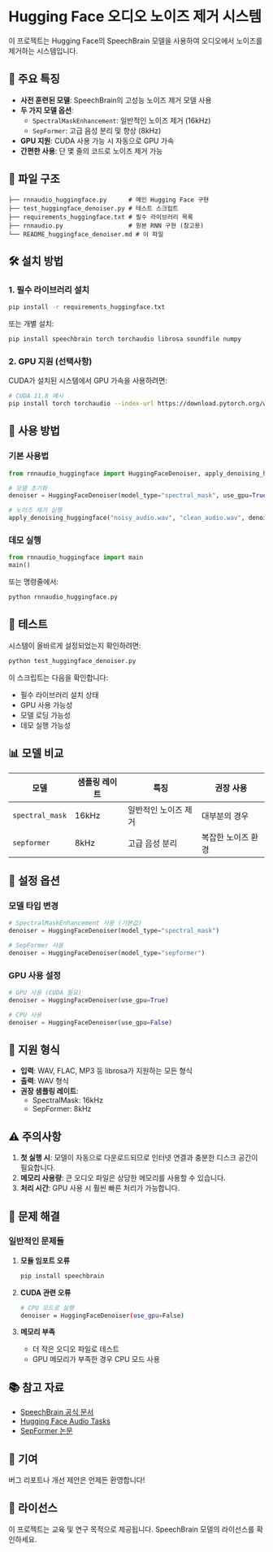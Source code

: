 # Hugging Face 오디오 노이즈 제거 시스템

이 프로젝트는 Hugging Face의 SpeechBrain 모델을 사용하여 오디오에서 노이즈를 제거하는 시스템입니다.

## 🚀 주요 특징

- **사전 훈련된 모델**: SpeechBrain의 고성능 노이즈 제거 모델 사용
- **두 가지 모델 옵션**: 
  - `SpectralMaskEnhancement`: 일반적인 노이즈 제거 (16kHz)
  - `SepFormer`: 고급 음성 분리 및 향상 (8kHz)
- **GPU 지원**: CUDA 사용 가능 시 자동으로 GPU 가속
- **간편한 사용**: 단 몇 줄의 코드로 노이즈 제거 가능

## 📁 파일 구조

```
├── rnnaudio_huggingface.py      # 메인 Hugging Face 구현
├── test_huggingface_denoiser.py # 테스트 스크립트
├── requirements_huggingface.txt # 필수 라이브러리 목록
├── rnnaudio.py                  # 원본 RNN 구현 (참고용)
└── README_huggingface_denoiser.md # 이 파일
```

## 🛠️ 설치 방법

### 1. 필수 라이브러리 설치

```bash
pip install -r requirements_huggingface.txt
```

또는 개별 설치:

```bash
pip install speechbrain torch torchaudio librosa soundfile numpy
```

### 2. GPU 지원 (선택사항)

CUDA가 설치된 시스템에서 GPU 가속을 사용하려면:

```bash
# CUDA 11.8 예시
pip install torch torchaudio --index-url https://download.pytorch.org/whl/cu118
```

## 🎯 사용 방법

### 기본 사용법

```python
from rnnaudio_huggingface import HuggingFaceDenoiser, apply_denoising_huggingface

# 모델 초기화
denoiser = HuggingFaceDenoiser(model_type="spectral_mask", use_gpu=True)

# 노이즈 제거 실행
apply_denoising_huggingface("noisy_audio.wav", "clean_audio.wav", denoiser)
```

### 데모 실행

```python
from rnnaudio_huggingface import main
main()
```

또는 명령줄에서:

```bash
python rnnaudio_huggingface.py
```

## 🧪 테스트

시스템이 올바르게 설정되었는지 확인하려면:

```bash
python test_huggingface_denoiser.py
```

이 스크립트는 다음을 확인합니다:
- 필수 라이브러리 설치 상태
- GPU 사용 가능성
- 모델 로딩 가능성
- 데모 실행 가능성

## 📊 모델 비교

| 모델 | 샘플링 레이트 | 특징 | 권장 사용 |
|------|---------------|------|-----------|
| `spectral_mask` | 16kHz | 일반적인 노이즈 제거 | 대부분의 경우 |
| `sepformer` | 8kHz | 고급 음성 분리 | 복잡한 노이즈 환경 |

## 🔧 설정 옵션

### 모델 타입 변경

```python
# SpectralMaskEnhancement 사용 (기본값)
denoiser = HuggingFaceDenoiser(model_type="spectral_mask")

# SepFormer 사용
denoiser = HuggingFaceDenoiser(model_type="sepformer")
```

### GPU 사용 설정

```python
# GPU 사용 (CUDA 필요)
denoiser = HuggingFaceDenoiser(use_gpu=True)

# CPU 사용
denoiser = HuggingFaceDenoiser(use_gpu=False)
```

## 📝 지원 형식

- **입력**: WAV, FLAC, MP3 등 librosa가 지원하는 모든 형식
- **출력**: WAV 형식
- **권장 샘플링 레이트**: 
  - SpectralMask: 16kHz
  - SepFormer: 8kHz

## ⚠️ 주의사항

1. **첫 실행 시**: 모델이 자동으로 다운로드되므로 인터넷 연결과 충분한 디스크 공간이 필요합니다.
2. **메모리 사용량**: 큰 오디오 파일은 상당한 메모리를 사용할 수 있습니다.
3. **처리 시간**: GPU 사용 시 훨씬 빠른 처리가 가능합니다.

## 🐛 문제 해결

### 일반적인 문제들

1. **모듈 임포트 오류**
   ```bash
   pip install speechbrain
   ```

2. **CUDA 관련 오류**
   ```bash
   # CPU 모드로 실행
   denoiser = HuggingFaceDenoiser(use_gpu=False)
   ```

3. **메모리 부족**
   - 더 작은 오디오 파일로 테스트
   - GPU 메모리가 부족한 경우 CPU 모드 사용

## 📚 참고 자료

- [SpeechBrain 공식 문서](https://speechbrain.github.io/)
- [Hugging Face Audio Tasks](https://huggingface.co/tasks/audio-to-audio)
- [SepFormer 논문](https://arxiv.org/abs/2010.13154)

## 🤝 기여

버그 리포트나 개선 제안은 언제든 환영합니다!

## 📄 라이선스

이 프로젝트는 교육 및 연구 목적으로 제공됩니다. SpeechBrain 모델의 라이선스를 확인하세요.
